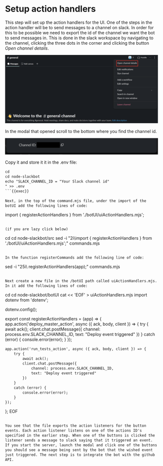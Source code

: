 # Setup action handlers
This step will set up the action handlers for the UI. One of the steps in the action handler will be to send messages to a channel on slack. In order for this to be possible we need to export the id of the channel we want the bot to send messages in. This is done in the slack workspace by navigating to the channel, clicking the three dots in the corner and clicking the button *Open channel details*.

<img src="../assets/slackaction_8.1.png">

In the modal that opened scroll to the bottom where you find the channel id. 

<img src="../assets/slackaction_8.2.png">

Copy it and store it it in the .env file:

```
cd
cd node-slackbot
echo "SLACK_CHANNEL_ID = "Your Slack channel id"
" >> .env
```{{exec}}

Next, in the top of the command.mjs file, under the import of the botUI add the following lines of code:

```
import { registerActionHandlers } from './botUI/uiActionHandlers.mjs';
```

(if you are lazy click below)

```
cd
cd node-slackbot/src
sed -i "2i\import { registerActionHandlers } from './botUI/uiActionHandlers.mjs';" commands.mjs
```{{exec}}

In the function registerCommands add the following line of code:

```
sed -i "25i\   registerActionHandlers(app);" commands.mjs
```{{exec}}

Next create a new file in the /botUI path called uiActionHandlers.mjs. In it add the following lines of code:

```
cd
cd node-slackbot/botUI
cat << 'EOF' > uiActionHandlers.mjs
import dotenv from 'dotenv';

dotenv.config();

export const registerActionHandlers = (app) => {
    app.action('deploy_master_action', async ({ ack, body, client }) => {
        try {
            await ack();
            client.chat.postMessage({
                channel: process.env.SLACK_CHANNEL_ID,
                text: "Deploy event triggered"
            })
        }
        catch (error) {
            console.error(error);
        }
    });


    app.action('run_tests_action', async ({ ack, body, client }) => {
        try {
            await ack();
            client.chat.postMessage({
                channel: process.env.SLACK_CHANNEL_ID,
                text: "Deploy event triggered"
            })
        }
        catch (error) {
            console.error(error);
        }
    });
};
EOF
```{{exec}} 

You see that the file exports the action listeners for the button events. Each action listener listens on one of the actions ID's specified in the earlier step. When one of the buttons is clicked the listener sends a message to slack saying that it triggered an event. If you start the server, launch the modal and click one of the buttons you should see a message being sent by the bot that the wished event just triggered. The next step is to integrate the bot with the github API.
